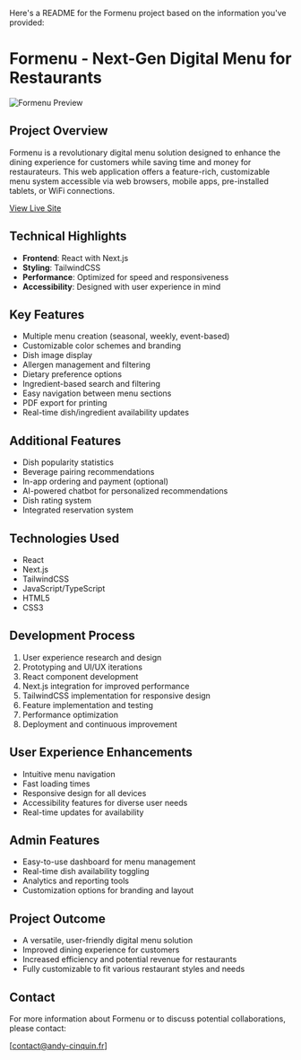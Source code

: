 Here's a README for the Formenu project based on the information you've provided:

# Formenu - Next-Gen Digital Menu for Restaurants

![Formenu Preview](https://r2-andycinquin.andy-cinquin.fr/pres_formenu_1bd9a8adfe.webp)

## Project Overview

Formenu is a revolutionary digital menu solution designed to enhance the dining experience for customers while saving time and money for restaurateurs. This web application offers a feature-rich, customizable menu system accessible via web browsers, mobile apps, pre-installed tablets, or WiFi connections.

[View Live Site](https://formenu.fr/)

## Technical Highlights

- **Frontend**: React with Next.js
- **Styling**: TailwindCSS
- **Performance**: Optimized for speed and responsiveness
- **Accessibility**: Designed with user experience in mind

## Key Features

- Multiple menu creation (seasonal, weekly, event-based)
- Customizable color schemes and branding
- Dish image display
- Allergen management and filtering
- Dietary preference options
- Ingredient-based search and filtering
- Easy navigation between menu sections
- PDF export for printing
- Real-time dish/ingredient availability updates

## Additional Features

- Dish popularity statistics
- Beverage pairing recommendations
- In-app ordering and payment (optional)
- AI-powered chatbot for personalized recommendations
- Dish rating system
- Integrated reservation system

## Technologies Used

- React
- Next.js
- TailwindCSS
- JavaScript/TypeScript
- HTML5
- CSS3

## Development Process

1. User experience research and design
2. Prototyping and UI/UX iterations
3. React component development
4. Next.js integration for improved performance
5. TailwindCSS implementation for responsive design
6. Feature implementation and testing
7. Performance optimization
8. Deployment and continuous improvement

## User Experience Enhancements

- Intuitive menu navigation
- Fast loading times
- Responsive design for all devices
- Accessibility features for diverse user needs
- Real-time updates for availability

## Admin Features

- Easy-to-use dashboard for menu management
- Real-time dish availability toggling
- Analytics and reporting tools
- Customization options for branding and layout

## Project Outcome

- A versatile, user-friendly digital menu solution
- Improved dining experience for customers
- Increased efficiency and potential revenue for restaurants
- Fully customizable to fit various restaurant styles and needs

## Contact

For more information about Formenu or to discuss potential collaborations, please contact:

[contact@andy-cinquin.fr]

